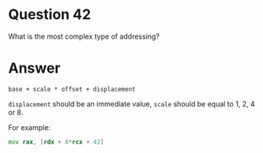 
# Question 42


What is the most complex type of addressing?


# Answer




```
base + scale * offset + displacement
```

`displacement` should be an immediate value, `scale` should be equal to 1, 2, 4
or 8.

For example:

```asm
mov rax, [rdx + 8*rcx + 42]
```



       